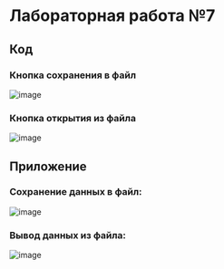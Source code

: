 # Лабораторная работа №7

## Код

### Кнопка сохранения в файл

![image](https://user-images.githubusercontent.com/96322664/146626491-be2e699a-43c8-4131-86ba-f6fd419d97af.png)


### Кнопка открытия из файла

![image](https://user-images.githubusercontent.com/96322664/146626517-c652e0af-2a8c-4a14-9d5d-a8a57d94de03.png)


## Приложение

### Сохранение данных в файл:

![image](https://user-images.githubusercontent.com/96322664/146626559-45933e52-1153-48ba-ae92-a9e287aaad05.png)


### Вывод данных из файла:

![image](https://user-images.githubusercontent.com/96322664/146626593-8291591c-49c5-45b0-83f5-1104a13a0d7e.png)

